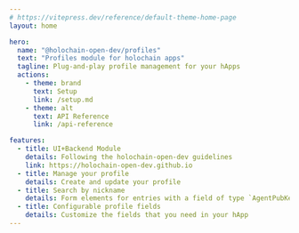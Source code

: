 ```yaml
---
# https://vitepress.dev/reference/default-theme-home-page
layout: home

hero:
  name: "@holochain-open-dev/profiles"
  text: "Profiles module for holochain apps"
  tagline: Plug-and-play profile management for your hApps
  actions:
    - theme: brand
      text: Setup
      link: /setup.md
    - theme: alt
      text: API Reference
      link: /api-reference

features:
  - title: UI+Backend Module
    details: Following the holochain-open-dev guidelines
    link: https://holochain-open-dev.github.io
  - title: Manage your profile
    details: Create and update your profile
  - title: Search by nickname
    details: Form elements for entries with a field of type `AgentPubKey`
  - title: Configurable profile fields
    details: Customize the fields that you need in your hApp
---
```


